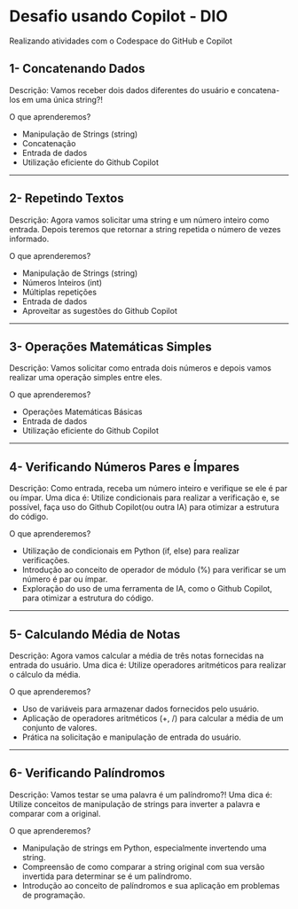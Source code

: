 # Desafio usando Copilot - DIO

Realizando atividades com o Codespace do GitHub e Copilot

## 1- Concatenando Dados

Descrição: Vamos receber dois dados diferentes do usuário e concatena-los em uma única string?!

O que aprenderemos?

- Manipulação de Strings (string)
- Concatenação
- Entrada de dados
- Utilização eficiente do Github Copilot

---

## 2- Repetindo Textos

Descrição: Agora vamos solicitar uma string e um número inteiro como entrada. Depois teremos que retornar a string repetida o número de vezes informado.

O que aprenderemos?

- Manipulação de Strings (string)
- Números Inteiros (int)
- Múltiplas repetições
- Entrada de dados
- Aproveitar as sugestões do Github Copilot

---

## 3- Operações Matemáticas Simples

Descrição: Vamos solicitar como entrada dois números e depois vamos realizar uma operação simples entre eles.

O que aprenderemos?

- Operações Matemáticas Básicas
- Entrada de dados
- Utilização eficiente do Github Copilot

---

## 4- Verificando Números Pares e Ímpares

Descrição: Como entrada, receba um número inteiro e verifique se ele é par ou ímpar. Uma dica é: Utilize condicionais para realizar a verificação e, se possível, faça uso do Github Copilot(ou outra IA) para otimizar a estrutura do código.

O que aprenderemos?

- Utilização de condicionais em Python (if, else) para realizar verificações.
- Introdução ao conceito de operador de módulo (%) para verificar se um número é par ou ímpar.
- Exploração do uso de uma ferramenta de IA, como o Github Copilot, para otimizar a estrutura do código.

---

## 5- Calculando Média de Notas

Descrição: Agora vamos calcular a média de três notas fornecidas na entrada do usuário. Uma dica é: Utilize operadores aritméticos para realizar o cálculo da média.

O que aprenderemos?

- Uso de variáveis para armazenar dados fornecidos pelo usuário.
- Aplicação de operadores aritméticos (+, /) para calcular a média de um conjunto de valores.
- Prática na solicitação e manipulação de entrada do usuário.

---

## 6- Verificando Palíndromos

Descrição: Vamos testar se uma palavra é um palíndromo?! Uma dica é: Utilize conceitos de manipulação de strings para inverter a palavra e comparar com a original.

O que aprenderemos?

- Manipulação de strings em Python, especialmente invertendo uma string.
- Compreensão de como comparar a string original com sua versão invertida para determinar se é um palíndromo.
- Introdução ao conceito de palíndromos e sua aplicação em problemas de programação.
